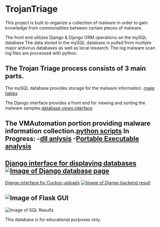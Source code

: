 # TrojanTriage
This project is built to organize a collection of malware in order to gain knowledge from commonalities between certain pieces of malware.


The front end utilizes Django & Django ORM operations on the mySQL database
The data stored in the mySQL database is pulled from multiple major antivirus databases as well as local research.
The log malware scan log files are processed with python.


The Trojan Triage process consists of 3 main parts.
-------
The mySQL database provides storage for the malware information. [make tables](https://github.com/chris-ault/TrojanTriage/tree/master/db/mySQL/TableBuildingScripts/Database_Creation_Automation)

The Django interface provides a front end for viewing and sorting the malware samples.[database views interface](https://github.com/chris-ault/TrojanTriage/tree/master/FrontEnd/Django_Guis/Database_Views_Interface)

The VMAutomation portion providing malware information collection.[python scripts](https://github.com/chris-ault/TrojanTriage/tree/master/VMautomation)
In Progress:
-[dll anlysis](https://github.com/chris-ault/TrojanTriage/blob/master/Analysis/dllAnalysis_2DB/dllAnaly.py)
-[Portable Executable analysis](https://github.com/chris-ault/TrojanTriage/tree/master/Analysis/fileAnalysis)
-

[Django interface for displaying databases](https://github.com/chris-ault/TrojanTriage/tree/master/FrontEnd/Django_Guis/Database_Views_Interface)
<a href="https://github.com/chris-ault/TrojanTriage/tree/master/FrontEnd/Django_Guis/Database_Views_Interface">![Image of Django database page](https://github.com/chris-ault/TrojanTriage/blob/master/FrontEnd/Django_Guis/Database_Views_Interface/typePage.png)</a>
------------
[Django interface for Cuckoo uploads](https://github.com/chris-ault/TrojanTriage/tree/master/FrontEnd/Django_Guis/Cuckoo_JSON_fileUpload_Interface)
<a href="https://github.com/chris-ault/TrojanTriage/tree/master/FrontEnd/Django_Guis/Cuckoo_JSON_fileUpload_Interface">![Image of Django backend result](https://github.com/chris-ault/TrojanTriage/blob/master/FrontEnd/Django_Guis/Cuckoo_JSON_fileUpload_Interface/cuckoo_parsed_result.PNG)</a>

![Image of Flask GUI](https://github.com/chris-ault/TrojanTriage/blob/master/flask.JPG)
------------
![Image of SQL Results](https://github.com/chris-ault/TrojanTriage/blob/master/sql.JPG)

This database is for educational purposes only.
